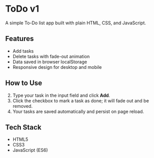 # ToDo v1

A simple To-Do list app built with plain HTML, CSS, and JavaScript.

## Features

- Add tasks
- Delete tasks with fade-out animation
- Data saved in browser localStorage
- Responsive design for desktop and mobile

## How to Use
2. Type your task in the input field and click **Add**.
3. Click the checkbox to mark a task as done; it will fade out and be removed.
4. Your tasks are saved automatically and persist on page reload.

## Tech Stack

- HTML5
- CSS3
- JavaScript (ES6)